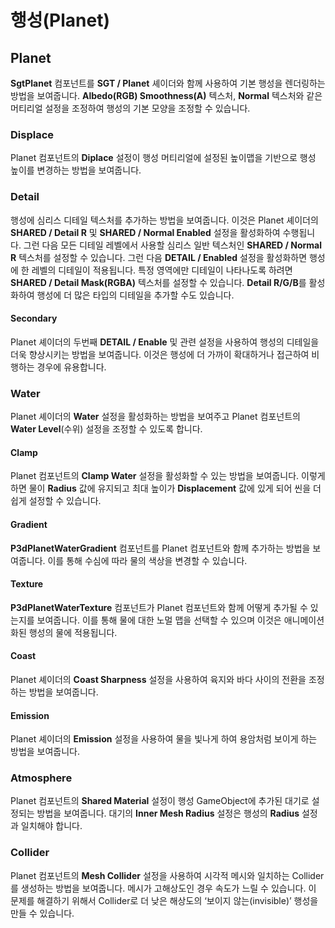 # 행성(Planet)

## Planet

**SgtPlanet** 컴포넌트를 **SGT / Planet** 셰이더와 함께 사용하여 기본 행성을 렌더링하는 방법을 보여줍니다. **Albedo(RGB) Smoothness(A)** 텍스처, **Normal** 텍스처와 같은 머티리얼 설정을 조정하여 행성의 기본 모양을 조정할 수 있습니다.

### Displace

Planet 컴포넌트의 **Diplace** 설정이 행성 머티리얼에 설정된 높이맵을 기반으로 행성 높이를 변경하는 방법을 보여줍니다.

### Detail

행성에 심리스 디테일 텍스처를 추가하는 방법을 보여줍니다. 이것은 Planet 셰이더의 **SHARED / Detail R** 및 **SHARED / Normal Enabled** 설정을 활성화하여 수행됩니다. 그런 다음 모든 디테일 레벨에서 사용할 심리스 일반 텍스처인 **SHARED / Normal R** 텍스처를 설정할 수 있습니다. 그런 다음 **DETAIL / Enabled** 설정을 활성화하면 행성에 한 레벨의 디테일이 적용됩니다. 특정 영역에만 디테일이 나타나도록 하려면 **SHARED / Detail Mask(RGBA)** 텍스처를 설정할 수 있습니다. **Detail R/G/B**를 활성화하여 행성에 더 많은 타입의 디테일을 추가할 수도 있습니다.

#### Secondary

Planet 셰이더의 두번째 **DETAIL / Enable** 및 관련 설정을 사용하여 행성의 디테일을 더욱 향상시키는 방법을 보여줍니다. 이것은 행성에 더 가까이 확대하거나 접근하여 비행하는 경우에 유용합니다.

### Water

Planet 셰이더의 **Water** 설정을 활성화하는 방법을 보여주고 Planet 컴포넌트의 **Water Level**(수위) 설정을 조정할 수 있도록 합니다.

#### Clamp

Planet 컴포넌트의 **Clamp Water** 설정을 활성화할 수 있는 방법을 보여줍니다. 이렇게 하면 물이 **Radius** 값에 유지되고 최대 높이가 **Displacement** 값에 있게 되어 씬을 더 쉽게 설정할 수 있습니다.

#### Gradient

**P3dPlanetWaterGradient** 컴포넌트를 Planet 컴포넌트와 함께 추가하는 방법을 보여줍니다. 이를 통해 수심에 따라 물의 색상을 변경할 수 있습니다.

#### Texture

**P3dPlanetWaterTexture** 컴포넌트가 Planet 컴포넌트와 함께 어떻게 추가될 수 있는지를 보여줍니다. 이를 통해 물에 대한 노멀 맵을 선택할 수 있으며 이것은 애니메이션화된 행성의 물에 적용됩니다.

#### Coast

Planet 셰이더의 **Coast Sharpness** 설정을 사용하여 육지와 바다 사이의 전환을 조정하는 방법을 보여줍니다.

#### Emission

Planet 셰이더의 **Emission** 설정을 사용하여 물을 빛나게 하여 용암처럼 보이게 하는 방법을 보여줍니다.

### Atmosphere

Planet 컴포넌트의 **Shared Material** 설정이 행성 GameObject에 추가된 대기로 설정되는 방법을 보여줍니다. 대기의 **Inner Mesh Radius** 설정은 행성의 **Radius** 설정과 일치해야 합니다.

### Collider

Planet 컴포넌트의 **Mesh Collider** 설정을 사용하여 시각적 메시와 일치하는 Collider를 생성하는 방법을 보여줍니다. 메시가 고해상도인 경우 속도가 느릴 수 있습니다. 이 문제를 해결하기 위해서 Collider로 더 낮은 해상도의 ‘보이지 않는(invisible)’ 행성을 만들 수 있습니다.